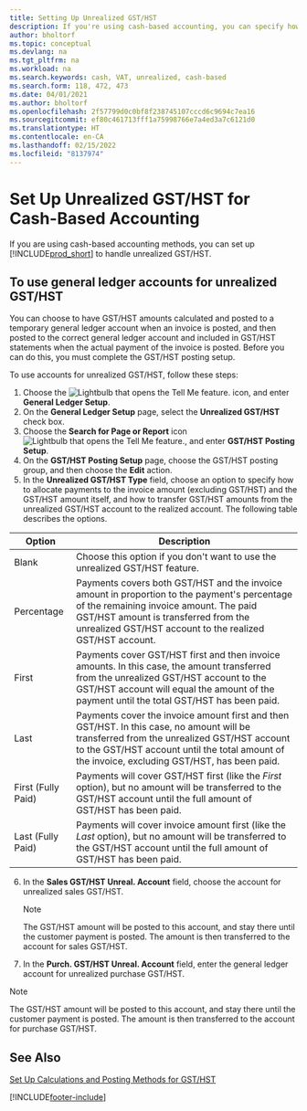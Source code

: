 ```yaml
---
title: Setting Up Unrealized GST/HST
description: If you're using cash-based accounting, you can specify how to handle unrealized GST/HST for sales and purchases.
author: bholtorf
ms.topic: conceptual
ms.devlang: na
ms.tgt_pltfrm: na
ms.workload: na
ms.search.keywords: cash, VAT, unrealized, cash-based
ms.search.form: 118, 472, 473
ms.date: 04/01/2021
ms.author: bholtorf
ms.openlocfilehash: 2f57799d0c0bf8f238745107cccd6c9694c7ea16
ms.sourcegitcommit: ef80c461713fff1a75998766e7a4ed3a7c6121d0
ms.translationtype: HT
ms.contentlocale: en-CA
ms.lasthandoff: 02/15/2022
ms.locfileid: "8137974"
---
```

# <a name="set-up-unrealized-vat-for-cash-based-accounting"></a>Set Up Unrealized GST/HST for Cash-Based Accounting

If you are using cash-based accounting methods, you can set up [!INCLUDE[prod_short](includes/prod_short.md)] to handle unrealized GST/HST.

## <a name="to-use-general-ledger-accounts-for-unrealized-vat"></a>To use general ledger accounts for unrealized GST/HST

You can choose to have GST/HST amounts calculated and posted to a temporary general ledger account when an invoice is posted, and then posted to the correct general ledger account and included in GST/HST statements when the actual payment of the invoice is posted. Before you can do this, you must complete the GST/HST posting setup.

To use accounts for unrealized GST/HST, follow these steps:

1. Choose the ![Lightbulb that opens the Tell Me feature.](media/ui-search/search_small.png "Tell me what you want to do") icon, and enter **General Ledger Setup**.
2. On the **General Ledger Setup** page, select the **Unrealized GST/HST** check box.
3. Choose the **Search for Page or Report** icon ![Lightbulb that opens the Tell Me feature.](media/ui-search/search_small.png "Tell me what you want to do"), and enter **GST/HST Posting Setup**.
4. On the **GST/HST Posting Setup** page, choose the GST/HST posting group, and then choose the **Edit** action.
5. In the **Unrealized GST/HST Type** field, choose an option to specify how to allocate payments to the invoice amount (excluding GST/HST) and the GST/HST amount itself, and how to transfer GST/HST amounts from the unrealized GST/HST account to the realized account. The following table describes the options.

| Option | Description |
| --- | --- |
| Blank | Choose this option if you don't want to use the unrealized GST/HST feature. |
| Percentage | Payments covers both GST/HST and the invoice amount in proportion to the payment's percentage of the remaining invoice amount. The paid GST/HST amount is transferred from the unrealized GST/HST account to the realized GST/HST account. |
| First | Payments cover GST/HST first and then invoice amounts. In this case, the amount transferred from the unrealized GST/HST account to the GST/HST account will equal the amount of the payment until the total GST/HST has been paid. |
| Last | Payments cover the invoice amount first and then GST/HST. In this case, no amount will be transferred from the unrealized GST/HST account to the GST/HST account until the total amount of the invoice, excluding GST/HST, has been paid. |
| First (Fully Paid) | Payments will cover GST/HST first (like the _First_ option), but no amount will be transferred to the GST/HST account until the full amount of GST/HST has been paid. |
| Last (Fully Paid) | Payments will cover invoice amount first (like the _Last_ option), but no amount will be transferred to the GST/HST account until the full amount of GST/HST has been paid. |

6. In the **Sales GST/HST Unreal. Account** field, choose the account for unrealized sales GST/HST.

    > [!NOTE]  
    > The GST/HST amount will be posted to this account, and stay there until the customer payment is posted. The amount is then transferred to the account for sales GST/HST.
7. In the **Purch. GST/HST Unreal. Account** field, enter the general ledger account for unrealized purchase GST/HST.

> [!NOTE]  
> The GST/HST amount will be posted to this account, and stay there until the customer payment is posted. The amount is then transferred to the account for purchase GST/HST.

## <a name="see-also"></a>See Also
[Set Up Calculations and Posting Methods for GST/HST](finance-setup-vat.md)

[!INCLUDE[footer-include](includes/footer-banner.md)]
